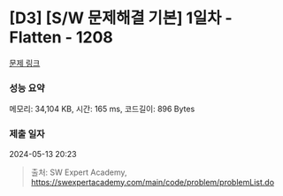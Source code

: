 # [D3] [S/W 문제해결 기본] 1일차 - Flatten - 1208 

[문제 링크](https://swexpertacademy.com/main/code/problem/problemDetail.do?contestProbId=AV139KOaABgCFAYh) 

### 성능 요약

메모리: 34,104 KB, 시간: 165 ms, 코드길이: 896 Bytes

### 제출 일자

2024-05-13 20:23



> 출처: SW Expert Academy, https://swexpertacademy.com/main/code/problem/problemList.do